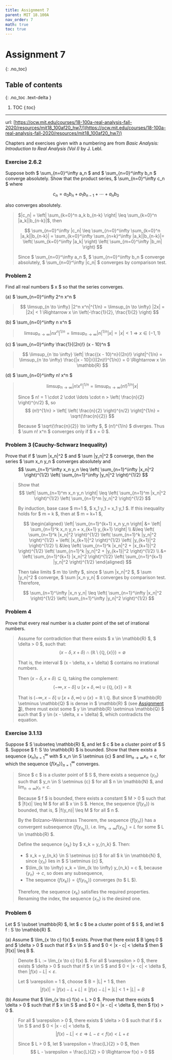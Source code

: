 ```yaml
---
title: Assignment 7
parent: MIT 18.100A
nav_order: 7
math: true
toc: true
---
```


# Assignment 7
{: .no_toc}

## Table of contents
{: .no_toc .text-delta }

1. TOC
{:toc}

---

url: [https://ocw.mit.edu/courses/18-100a-real-analysis-fall-2020/resources/mit18_100af20_hw7/](https://ocw.mit.edu/courses/18-100a-real-analysis-fall-2020/resources/mit18_100af20_hw7/)

Chapters and exercises given with a numbering are from *Basic Analysis: Introduction to
Real Analysis (Vol I)* by J. Lebl.

### Exercise 2.6.2

Suppose both $ \sum_{n=0}^\infty a_n $ and $ \sum_{n=0}^\infty b_n $ converge absolutely. Show that the product series, $ \sum_{n=0}^\infty c_n $ where

$$ c_n = a_0 b_n + a_1 b_{n-1} + \cdots + a_n b_0 $$  

also converges absolutely.

> $|c_n| = \left| \sum_{k=0}^n a_k b_{n-k} \right| \leq \sum_{k=0}^n |a_k||b_{n-k}|$, then
>
> $$
\sum_{n=0}^\infty |c_n| \leq \sum_{n=0}^\infty \sum_{k=0}^n |a_k||b_{n-k}| = \sum_{k=0}^\infty \sum_{n=k}^\infty |a_k||b_{n-k}|= \left( \sum_{k=0}^\infty |a_k| \right) \left( \sum_{m=0}^\infty |b_m| \right)
$$
>
> Since $ \sum_{n=0}^\infty a_n $, $ \sum_{n=0}^\infty b_n $ converge absolutely,  $ \sum_{n=0}^\infty |c_n| $ converges by comparison test.

### Problem 2

Find all real numbers $ x $ so that the series converges.

(a) $ \sum_{n=0}^\infty 2^n x^n $  

> $$
\limsup_{n \to \infty} |2^n x^n|^{1/n} = \limsup_{n \to \infty} |2x| = |2x| < 1 \Rightarrow x \in \left(-\frac{1}{2}, \frac{1}{2} \right)
$$

(b) $ \sum_{n=0}^\infty n x^n $  

> $$
\limsup_{n \to \infty} |n x^n|^{1/n} = \limsup_{n \to \infty} |n|^{1/n} |x| = |x| < 1 \Rightarrow x \in (-1, 1)
$$

(c) $ \sum_{n=0}^\infty \frac{1}{(2n)!} (x - 10)^n $  

> $$
\limsup_{n \to \infty} \left| \frac{(x - 10)^n}{(2n)!} \right|^{1/n} = \limsup_{n \to \infty} \frac{|x - 10|}{((2n)!)^{1/n}} = 0 \Rightarrow x \in \mathbb{R}
$$

(d) $ \sum_{n=0}^\infty n! x^n $

> $$
\limsup_{n \to \infty} |n! x^n|^{1/n} = \limsup_{n \to \infty} (n!)^{1/n} |x|
$$  
>
> Since $ n! = 1 \cdot 2 \cdot \ldots \cdot n > \left( \frac{n}{2} \right)^{n/2} $, so  
> $$
(n!)^{1/n} > \left[ \left( \frac{n}{2} \right)^{n/2} \right]^{1/n} = \sqrt{\frac{n}{2}}
$$  
>
> Because $ \sqrt{\frac{n}{2}} \to \infty $, $ (n!)^{1/n} $ diverges.  Thus $ \sum n! x^n $ converges only if $ x = 0 $.

### Problem 3 (Cauchy-Schwarz Inequality)

Prove that if $ \sum |x_n|^2 $ and $ \sum |y_n|^2 $ converge, then the series $ \sum x_n y_n $ converges absolutely and  
$$
\sum_{n=1}^\infty x_n y_n \leq \left( \sum_{n=1}^\infty |x_n|^2 \right)^{1/2} \left( \sum_{n=1}^\infty |y_n|^2 \right)^{1/2}
$$

> Show that  
> $$
\left| \sum_{n=1}^m x_n y_n \right| \leq \left( \sum_{n=1}^m |x_n|^2 \right)^{1/2} \left( \sum_{n=1}^m |y_n|^2 \right)^{1/2}
$$
>
> By induction, base case $ m=1 $, $ x_1 y_1 = x_1 y_1 $. If this inequality holds for $ m = k $, then at $ m = k+1 $,
>
> $$
\begin{aligned}
\left| \sum_{n=1}^{k+1} x_n y_n \right| &= \left| \sum_{n=1}^k x_n y_n + x_{k+1} y_{k+1} \right| \\
&\leq \left( \sum_{n=1}^k |x_n|^2 \right)^{1/2} \left( \sum_{n=1}^k |y_n|^2 \right)^{1/2} + \left( |x_{k+1}|^2 \right)^{1/2} \left( |y_{k+1}|^2 \right)^{1/2} \\
&\leq \left( \sum_{n=1}^k |x_n|^2 + |x_{k+1}|^2 \right)^{1/2} \left( \sum_{n=1}^k |y_n|^2 + |y_{k+1}|^2 \right)^{1/2} \\
&= \left( \sum_{n=1}^{k+1} |x_n|^2 \right)^{1/2} \left( \sum_{n=1}^{k+1} |y_n|^2 \right)^{1/2}
\end{aligned}
$$
>
> Then take limits $ m \to \infty $, since $ \sum |x_n|^2 $, $ \sum |y_n|^2 $ converge,  $ \sum |x_n y_n| $ converges by comparison test. Therefore,
>
> $$
\sum_{n=1}^\infty |x_n y_n| \leq \left( \sum_{n=1}^\infty |x_n|^2 \right)^{1/2} \left( \sum_{n=1}^\infty |y_n|^2 \right)^{1/2}
$$

### Problem 4 

Prove that every real number is a cluster point of the set of irrational numbers.

> Assume for contradiction that there exists $ x \in \mathbb{R} $, $ \delta > 0 $, such that:
$$
(x - \delta, x + \delta) \cap (\mathbb{R} \setminus \{\mathbb{Q},\{x\}\}) = \emptyset
$$
> 
> That is, the interval $ (x - \delta, x + \delta) $ contains no irrational numbers.
>
> Then $(x - \delta, x + \delta) \subseteq \mathbb{Q}$, taking the complement:
$$
(-\infty,x - \delta] \cup  [x + \delta,\infty) \cup \{\mathbb{Q},\{x\}\} = \mathbb{R}
$$
>
> That is $(-\infty,x - \delta] \cup  [x + \delta,\infty) \cup \{x\} = \mathbb{R}\setminus\mathbb{Q}$. But since $ \mathbb{R} \setminus \mathbb{Q} $ is dense in $ \mathbb{R} $ (see [Assignment 3](/courses/mit18100a/a3/#problem-1)), there must exist some $ y \in \mathbb{R} \setminus \mathbb{Q} $ such that $ y \in (x - \delta, x + \delta) $, which contradicts the equation.


### Exercise 3.1.13

Suppose $ S \subseteq \mathbb{R} $, and let $ c $ be a cluster point of $ S $. Suppose $ f: S \to \mathbb{R} $ is bounded. Show that there exists a sequence $\{x_n\}_{n=1}^{\infty}$ with $ x_n \in S \setminus \{c\} $ and $\lim_{n \to \infty} x_n = c$, for which the sequence $\{f(x_n)\}_{n=1}^{\infty}$ converges.

> Since $ c $ is a cluster point of $ S $, there exists a sequence $\{y_n\}$ such that $ y_n \in S \setminus \{c\} $ for all $ n \in \mathbb{N} $, and $\lim_{n \to \infty} y_n = c$.
> 
> Because $ f $ is bounded, there exists a constant $ M > 0 $ such that $ |f(x)| \leq M $ for all $ x \in S $. Hence, the sequence $\{f(y_n)\}$ is bounded, that is, $ |f(y_n)| \leq M $ for all $ n $.
> 
> By the Bolzano–Weierstrass Theorem, the sequence $\{f(y_n)\}$ has a convergent subsequence $\{f(y_{n_k})\}$, i.e. $\lim_{k \to \infty} f(y_{n_k}) = L$ for some $ L \in \mathbb{R} $.
> 
> Define the sequence $\{x_k\}$ by $ x_k = y_{n_k} $. Then:
> - $ x_k = y_{n_k} \in S \setminus \{c\} $ for all $ k \in \mathbb{N} $, since $\{y_n\}$ lies in $ S \setminus \{c\} $,
> - $\lim_{k \to \infty} x_k = \lim_{k \to \infty} y_{n_k} = c $, because $\{y_n\} \to c$, so does any subsequence,
> - The sequence $\{f(x_k)\} = \{f(y_{n_k})\}$ converges (to $ L $).
> 
> Therefore, the sequence $\{x_k\}$ satisfies the required properties. Renaming the index, the sequence $\{x_n\}$ is the desired one.

### Problem 6

Let $ S \subset \mathbb{R} $, let $ c $ be a cluster point of $ S $, and let $ f : S \to \mathbb{R} $.

(a) Assume $ \lim_{x \to c} f(x) $ exists. Prove that there exist $ B \geq 0 $ and $ \delta > 0 $ such that if $ x \in S $ and $ 0 < |x - c| < \delta $ then $ |f(x)| \leq B $.

> Denote $ L := \lim_{x \to c} f(x) $.  For all $ \varepsilon > 0 $, there exists $ \delta > 0 $ such that if $ x \in S $ and $ 0 < |x - c| < \delta $, then  $|f(x) - L| < \varepsilon$.
>
> Let $ \varepsilon = 1 $, choose $ B = |L| + 1 $, then  
> $$
|f(x)| = |f(x) - L + L| \leq |f(x) - L| + |L| < 1 + |L| = B
$$

(b) Assume that $ \lim_{x \to c} f(x) = L > 0 $. Prove that there exists $ \delta > 0 $ such that  if $ x \in S $ and $ 0 < |x - c| < \delta $, then $ f(x) > 0 $.

> For all $ \varepsilon > 0 $, there exists $ \delta > 0 $ such that if $ x \in S $ and $ 0 < |x - c| < \delta $,  
> $$
|f(x) - L| < \varepsilon \Rightarrow L - \varepsilon < f(x) < L + \varepsilon
$$
>
> Since $ L > 0 $, let $ \varepsilon = \frac{L}{2} > 0 $, then  
> $$
L - \varepsilon = \frac{L}{2} > 0 \Rightarrow f(x) > 0
$$

